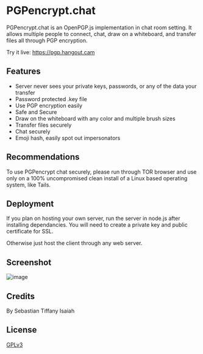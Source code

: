 
# PGPencrypt.chat

PGPencrypt.chat is an OpenPGP.js implementation in chat room setting. It allows multiple people to connect, chat, draw on a whiteboard, and transfer files all through PGP encryption.

Try it live: https://pgp.hangout.cam


## Features

- Server never sees your private keys, passwords, or any of the data your transfer
- Password protected .key file 
- Use PGP encryption easily
- Safe and Secure
- Draw on the whiteboard with any color and multiple brush sizes
- Transfer files securely 
- Chat securely
- Emoji hash, easily spot out impersonators 

## Recommendations

To use PGPencrypt chat securely, please run through TOR browser and use only on a 100% uncompromised clean install of a Linux based operating system, like Tails.

## Deployment

If  you plan on hosting your own server, run the server in node.js after installing dependancies. You will need to create a private key and public certificate for SSL. 

Otherwise just host the client through any web server. 


## Screenshot

![image](https://sebastiancodes.online/github/pgp.png)



## Credits
By Sebastian Tiffany Isaiah 

## License

[GPLv3](https://choosealicense.com/licenses/gpl-3.0/)


